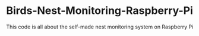 # Birds-Nest-Monitoring-Raspberry-Pi
This code is all about the self-made nest monitoring system on Raspberry Pi
